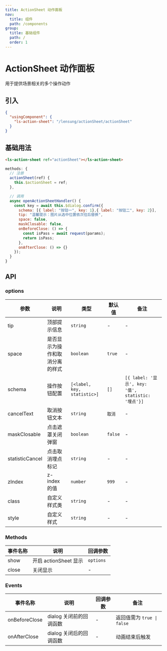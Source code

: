 ```yaml
---
title: ActionSheet 动作面板
nav:
  title: 组件
  path: /components
group:
  title: 基础组件
  path: /
  order: 1
---
```


# ActionSheet 动作面板

用于提供场景相关的多个操作动作

## 引入

```json
{
  "usingComponent": {
    "ls-action-sheet": "/lensung/actionSheet/actionSheet"
  }
}
```

## 基础用法

```html
<ls-action-sheet ref="actionSheet"></ls-action-sheet>
```

```js
methods: {
  // 注册
  actionSheet(ref) {
    this.$actionSheet = ref;
  },

  // 调用
  async openActionSheetHandler() {
    const key = await this.$dialog.confirm({
      schema: [{ label: "按钮一", key: 1},{ label: "按钮二", key: 2}],
      tip: "温馨提示：图片从选中位置依次往后替换",
      space: false,
      maskClosable: false,
      onBeforeClose: () => {
        const isPass = await request(params);
        return isPass;
      },
      onAfterClose: () => {}
    });
  }
}
```

## API

### options

| 参数            | 说明                           | 类型                        | 默认值  | 备注                                               |
| --------------- | ------------------------------ | --------------------------- | ------- | -------------------------------------------------- |
| tip             | 顶部提示信息                   | `string`                    | -       | -                                                  |
| space           | 是否显示为操作和取消分离的样式 | `boolean`                   | `true`  | -                                                  |
| schema          | 操作按钮配置                   | `[<label, key, statistic>]` | `[]`    | `[{ label: '显示', key: '值', statistic: '埋点'}]` |
| cancelText      | 取消按钮文本                   | `string`                    | `取消`  | -                                                  |
| maskClosable    | 点击遮罩关闭弹窗               | `boolean`                   | `false` | -                                                  |
| statisticCancel | 点击取消埋点标记               | `string`                    | -       | -                                                  |
| zIndex          | z-index 的值                   | `number`                    | `999`   | -                                                  |
| class           | 自定义样式类                   | `string`                    | -       | -                                                  |
| style           | 自定义样式                     | `string`                    | -       | -                                                  |

### Methods

| 事件名称 | 说明                  | 回调参数  |
| -------- | --------------------- | --------- |
| show     | 开启 actionSheet 显示 | `options` |
| close    | 关闭显示              | -         |

### Events

| 事件名称      | 说明                    | 回调参数 | 备注                       |
| ------------- | ----------------------- | -------- | -------------------------- |
| onBeforeClose | dialog 关闭前的回调函数 | -        | 返回值需为 `true \| false` |
| onAfterClose  | dialog 关闭后的回调函数 | -        | 动画结束后触发             |

